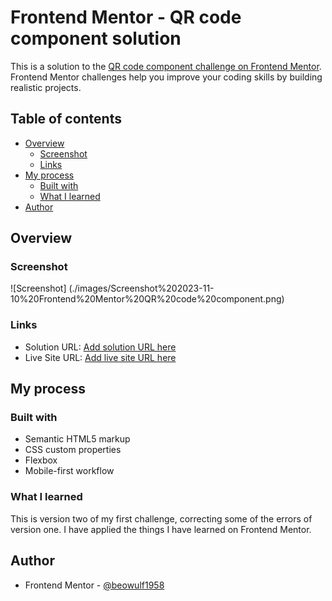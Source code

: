 # Frontend Mentor - QR code component solution

This is a solution to the [QR code component challenge on Frontend Mentor](https://www.frontendmentor.io/challenges/qr-code-component-iux_sIO_H). Frontend Mentor challenges help you improve your coding skills by building realistic projects.

## Table of contents

- [Overview](#overview)
  - [Screenshot](#screenshot)
  - [Links](#links)
- [My process](#my-process)
  - [Built with](#built-with)
  - [What I learned](#what-i-learned)
- [Author](#author)

## Overview

### Screenshot

![Screenshot] (./images/Screenshot%202023-11-10%20Frontend%20Mentor%20QR%20code%20component.png)

### Links

- Solution URL: [Add solution URL here](https://your-solution-url.com)
- Live Site URL: [Add live site URL here](https://cerulean-sopapillas-287398.netlify.app/)

## My process

### Built with

- Semantic HTML5 markup
- CSS custom properties
- Flexbox
- Mobile-first workflow

### What I learned

This is version two of my first challenge, correcting some of the errors of version one. I have applied the things I have learned on Frontend Mentor.

## Author

- Frontend Mentor - [@beowulf1958](https://www.frontendmentor.io/profile/beowulf1958)
